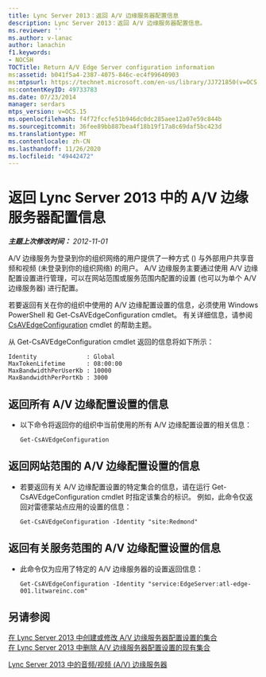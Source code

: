 ```yaml
---
title: Lync Server 2013：返回 A/V 边缘服务器配置信息
description: Lync Server 2013：返回 A/V 边缘服务器配置信息。
ms.reviewer: ''
ms.author: v-lanac
author: lanachin
f1.keywords:
- NOCSH
TOCTitle: Return A/V Edge Server configuration information
ms:assetid: b041f5a4-2387-4075-846c-ec4f99640903
ms:mtpsurl: https://technet.microsoft.com/en-us/library/JJ721850(v=OCS.15)
ms:contentKeyID: 49733783
ms.date: 07/23/2014
manager: serdars
mtps_version: v=OCS.15
ms.openlocfilehash: f4f72fccfe51b946dc0dc285aee12a07e59c844b
ms.sourcegitcommit: 36fee89bb887bea4f18b19f17a8c69daf5bc423d
ms.translationtype: MT
ms.contentlocale: zh-CN
ms.lasthandoff: 11/26/2020
ms.locfileid: "49442472"
---
```

# <a name="return-av-edge-server-configuration-information-in-lync-server-2013"></a>返回 Lync Server 2013 中的 A/V 边缘服务器配置信息

<div data-xmlns="http://www.w3.org/1999/xhtml">

<div class="topic" data-xmlns="http://www.w3.org/1999/xhtml" data-msxsl="urn:schemas-microsoft-com:xslt" data-cs="https://msdn.microsoft.com/">

<div data-asp="https://msdn2.microsoft.com/asp">



</div>

<div id="mainSection">

<div id="mainBody">

<span> </span>

_**主题上次修改时间：** 2012-11-01_

A/V 边缘服务为登录到你的组织网络的用户提供了一种方式 () 与外部用户共享音频和视频 (未登录到你的组织网络) 的用户。 A/V 边缘服务主要通过使用 A/V 边缘配置设置进行管理，可以在网站范围或服务范围内配置的设置 (也可以为单个 A/V 边缘服务器) 进行配置。

若要返回有关在你的组织中使用的 A/V 边缘配置设置的信息，必须使用 Windows PowerShell 和 Get-CsAVEdgeConfiguration cmdlet。 有关详细信息，请参阅 [CsAVEdgeConfiguration](https://docs.microsoft.com/powershell/module/skype/Get-CsAVEdgeConfiguration) cmdlet 的帮助主题。

从 Get-CsAVEdgeConfiguration cmdlet 返回的信息将如下所示：

    Identity              : Global
    MaxTokenLifetime      : 08:00:00
    MaxBandwidthPerUserKb : 10000
    MaxBandwidthPerPortKb : 3000

<div>

## <a name="to-return-information-for-all-your-av-edge-configuration-settings"></a>返回所有 A/V 边缘配置设置的信息

  - 以下命令将返回你的组织中当前使用的所有 A/V 边缘配置设置的相关信息：
    
        Get-CsAVEdgeConfiguration

</div>

<div>

## <a name="to-return-information-for-site-scoped-av-edge-configuration-settings"></a>返回网站范围的 A/V 边缘配置设置的信息

  - 若要返回有关 A/V 边缘配置设置的特定集合的信息，请在运行 Get-CsAVEdgeConfiguration cmdlet 时指定该集合的标识。 例如，此命令仅返回对雷德蒙站点应用的设置的信息：
    
        Get-CsAVEdgeConfiguration -Identity "site:Redmond"

</div>

<div>

## <a name="to-return-information-for-service-scoped-av-edge-configuration-settings"></a>返回有关服务范围的 A/V 边缘配置设置的信息

  - 此命令仅为应用了特定的 A/V 边缘服务器的设置返回信息：
    
        Get-CsAVEdgeConfiguration -Identity "service:EdgeServer:atl-edge-001.litwareinc.com"

</div>

<div>

## <a name="see-also"></a>另请参阅


[在 Lync Server 2013 中创建或修改 A/V 边缘服务器配置设置的集合](lync-server-2013-create-or-modify-a-collection-of-a-v-edge-server-configuration-settings.md)  
[在 Lync Server 2013 中删除 A/V 边缘服务器配置设置的现有集合](lync-server-2013-delete-an-existing-collection-of-a-v-edge-server-configuration-settings.md)  


[Lync Server 2013 中的音频/视频 (A/V) 边缘服务器](lync-server-2013-audio-video-a-v-edge-servers.md)  
  

</div>

</div>

<span> </span>

</div>

</div>

</div>

